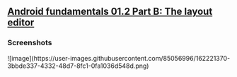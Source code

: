 <h2><a href="https://developer.android.com/codelabs/android-training-layout-editor-part-b?index=..%2F..%2Fandroid-training#9">Android fundamentals 01.2 Part B: The layout editor</a></h2>


<h3>Screenshots</h3>
![image](https://user-images.githubusercontent.com/85056996/162221370-3bbde337-4332-48d7-8fc1-0fa1036d548d.png)
